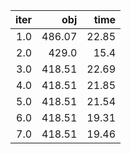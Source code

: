 |  iter |      obj |    time |
| -----:| --------:| -------:|
| $1.0$ | $486.07$ | $22.85$ |
| $2.0$ |  $429.0$ |  $15.4$ |
| $3.0$ | $418.51$ | $22.69$ |
| $4.0$ | $418.51$ | $21.85$ |
| $5.0$ | $418.51$ | $21.54$ |
| $6.0$ | $418.51$ | $19.31$ |
| $7.0$ | $418.51$ | $19.46$ |

